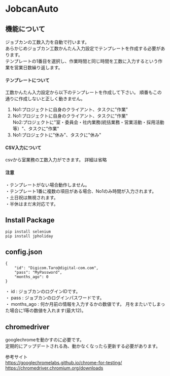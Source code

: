 # JobcanAuto
## 機能について
ジョブカンの工数入力を自動で行います。  
あらかじめジョブカン工数かんたん入力設定でテンプレートを作成する必要があります。  
テンプレートの1番目を選択し、作業時間と同じ時間を工数に入力するという作業を営業日数繰り返します。  

#### テンプレートについて
工数かんたん入力設定から以下のテンプレートを作成して下さい。
順番もこの通りに作成しないと正しく動きません。  
1.  No1:プロジェクトに自身のクライアント、タスクに"作業"
2.  No1:プロジェクトに自身のクライアント、タスクに"作業"  
No2:プロジェクトに"室・委員会・社内業務(統括業務・営業活動・採用活動等）"、タスクに"作業"
3.  No1:プロジェクトに"休み"、タスクに"休み"

#### CSV入力について  
csvから室業務の工数入力ができます。
詳細は省略

#### 注意  
・テンプレートがない場合動作しません。  
・テンプレート1番に複数の項目がある場合、No1のみ時間が入力されます。  
・土日祝は無視されます。  
・半休はまだ未対応です。  

## Install Package

```
pip install selenium  
pip install jpholiday
```

## config.json
```
{
    "id": "Digicom.Taro@digital-com.com",
    "pass": "MyPassword",
    "months_ago": 0
}
```
・ id : ジョブカンのログインIDです。  
・ pass : ジョブカンのログインパスワードです。  
・  months_ago : 何か月前の情報を入力するかの数値です。  月をまたいでしまった場合に1等の数値を入れます(最大12)。

## chromedriver
googlechromeを動かすのに必要です。  
定期的にアップデートされる為、動かなくなったら更新する必要があります。

参考サイト  
https://googlechromelabs.github.io/chrome-for-testing/  
https://chromedriver.chromium.org/downloads


